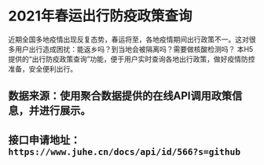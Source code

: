 # 2021年春运出行防疫政策查询

近期全国多地疫情出现反复态势，春运将至，各地疫情期间出行政策不一。这对很多用户出行造成困扰：能返乡吗？到当地会被隔离吗？需要做核酸检测吗？
本H5提供的“出行防疫政策查询”功能，便于用户实时查询各地出行政策，做好疫情防控准备，安全便利出行。

## 数据来源：使用聚合数据提供的在线API调用政策信息，并进行展示。
## 接口申请地址：`https://www.juhe.cn/docs/api/id/566?s=github`

